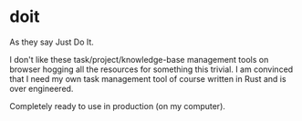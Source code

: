 # doit

As they say Just Do It.

I don't like these task/project/knowledge-base management tools on browser hogging
all the resources for something this trivial. I am convinced that
I need my own task management tool of course written in Rust and is over engineered.

Completely ready to use in production (on my computer).
